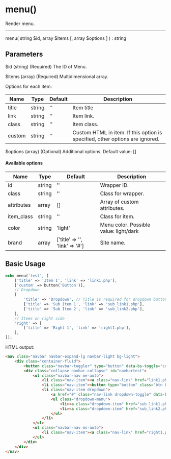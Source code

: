 # menu()

Render menu.

---

menu( string $id, array $items [, array $options ] ) : string

## Parameters

$id (string) (Required) The ID of Menu.

$items (array) (Required) Multidimensional array.

Options for each item:

| Name   | Type   | Default | Description                                                                  |
|--------|--------|---------|------------------------------------------------------------------------------|
| title  | string | ''      | Item title                                                                   |
| link   | string | ''      | Item link.                                                                   |
| class  | string | ''      | Item class.                                                                  |
| custom | string | ''      | Custom HTML in item. If this option is specified, other options are ignored. |

$options (array) (Optional) Additional options. Default value: []

#### Available options

| Name       | Type   | Default                        | Description                            |
|------------|--------|--------------------------------|----------------------------------------|
| id         | string | ''                             | Wrapper ID.                            |
| class      | string | ''                             | Class for wrapper.                     |
| attributes | array  | []                             | Array of custom attributes.            |
| item_class | string | ''                             | Class for item.                        |
| color      | string | 'light'                        | Menu color. Possible value: light/dark |
| brand      | array  | ['title' => '', 'link' => '#'] | Site name.                             |

## Basic Usage

```php
echo menu('test', [
    ['title' => 'Item 1', 'link' => 'link1.php'],
    ['custom' => button('Button')],
    // Dropdown
    [
        'title' => 'Dropdown', // Title is required for dropdown button
        ['title' => 'Sub Item 1', 'link' => 'sub_link1.php'],
        ['title' => 'Sub Item 2', 'link' => 'sub_link2.php'],
    ],
    // Items on right side
    'right' => [
        ['title' => 'Right 1', 'link' => 'right1.php'],
    ],
]);
```

HTML output:

```html
<nav class="navbar navbar-expand-lg navbar-light bg-light">
    <div class="container-fluid">
        <button class="navbar-toggler" type="button" data-bs-toggle="collapse" data-bs-target="#navbartest"> <span class="navbar-toggler-icon"></span> </button>
        <div class="collapse navbar-collapse" id="navbartest">
            <ul class="navbar-nav me-auto">
                <li class="nav-item"><a class="nav-link" href="link1.php">Item 1</a></li>
                <li class="nav-item"><button type="button" class="btn btn-secondary">Button</button></li>
                <li class="nav-item dropdown">
                    <a href="#" class="nav-link dropdown-toggle" data-bs-toggle="dropdown">Dropdown</a> 
                    <ul class="dropdown-menu">
                        <li><a class="dropdown-item" href="sub_link1.php">Sub Item 1</a></li>
                        <li><a class="dropdown-item" href="sub_link2.php">Sub Item 2</a></li>
                    </ul>
                </li>
            </ul>
            <ul class="navbar-nav ms-auto">
                <li class="nav-item"><a class="nav-link" href="right1.php">Right 1</a></li>
            </ul>
        </div>
    </div>
</nav>
```

